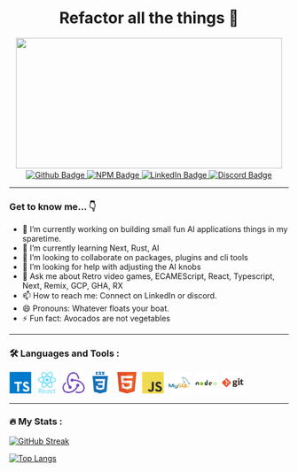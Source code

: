 <div id="header" align="center">
  <h1>Refactor all the things 👋</h1>
  <img src="https://media3.giphy.com/media/l0HlGmv4WqldO9c5y/giphy.gif" width="480" height="236"/>
  <div id="badges">
    <a href="https://github.com/optiguy">
      <img src="https://img.shields.io/badge/github-000000?logo=github" alt="Github Badge"/>
    </a>
    <a href="https://www.npmjs.com/~optiguy">
      <img src="https://img.shields.io/badge/NPM-cc3534?logo=npm" alt="NPM Badge"/>
    </a>
    <a href="https://www.linkedin.com/in/bjarker/">
      <img src="https://img.shields.io/badge/LinkedIn-0077b5?logo=linkedin" alt="LinkedIn Badge"/>
    </a>
    <a href="https://discordapp.com/users/.optiguy">
      <img src="https://img.shields.io/badge/Discord-7289da?logo=discord" alt="Discord Badge"/>
    </a>
  </div>
</div>

---

### Get to know me... 👇

- 🔭 I’m currently working on building small fun AI applications things in my sparetime.
- 🌱 I’m currently learning Next, Rust, AI
- 👯 I’m looking to collaborate on packages, plugins and cli tools
- 🤔 I’m looking for help with adjusting the AI knobs
- 💬 Ask me about Retro video games, ECAMEScript, React, Typescript, Next, Remix, GCP, GHA, RX
- 📫 How to reach me: Connect on LinkedIn or discord.
- 😄 Pronouns: Whatever floats your boat.
- ⚡ Fun fact: Avocados are not vegetables

---

### 🛠️ Languages and Tools :

<div>
  <img src="https://github.com/devicons/devicon/blob/master/icons/typescript/typescript-original.svg" title="TypeScript" alt="TypeScript" width="40" height="40"/>&nbsp;
  <img src="https://github.com/devicons/devicon/blob/master/icons/react/react-original-wordmark.svg" title="React" alt="React" width="40" height="40"/>&nbsp;
  <img src="https://github.com/devicons/devicon/blob/master/icons/redux/redux-original.svg" title="Redux" alt="Redux" width="40" height="40"/>&nbsp;
  <img src="https://github.com/devicons/devicon/blob/master/icons/css3/css3-plain-wordmark.svg"  title="CSS3" alt="CSS" width="40" height="40"/>&nbsp;
  <img src="https://github.com/devicons/devicon/blob/master/icons/html5/html5-original.svg" title="HTML5" alt="HTML" width="40" height="40"/>&nbsp;
  <img src="https://github.com/devicons/devicon/blob/master/icons/javascript/javascript-original.svg" title="JavaScript" alt="JavaScript" width="40" height="40"/>&nbsp;
  <img src="https://github.com/devicons/devicon/blob/master/icons/mysql/mysql-original-wordmark.svg" title="MySQL" alt="MySQL" width="40" height="40"/>&nbsp;
  <img src="https://github.com/devicons/devicon/blob/master/icons/nodejs/nodejs-original-wordmark.svg" title="NodeJS" alt="NodeJS" width="40" height="40"/>&nbsp;
  <img src="https://github.com/devicons/devicon/blob/master/icons/git/git-original-wordmark.svg" title="Git" alt="Git" width="40" height="40"/>
</div>

---

### 🔥 My Stats :


[![GitHub Streak](http://github-readme-streak-stats.herokuapp.com?user=optiguy&theme=dark&background=000000)](https://git.io/streak-stats)

[![Top Langs](https://github-readme-stats.vercel.app/api/top-langs/?username=optiguy&layout=compact&theme=vision-friendly-dark)](https://github.com/anuraghazra/github-readme-stats)
